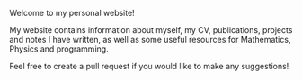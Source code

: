 Welcome to my personal website!

My website contains information about myself, my CV, publications, projects and notes I have written, as well as some useful resources for Mathematics, Physics and programming.

Feel free to create a pull request if you would like to make any suggestions!
